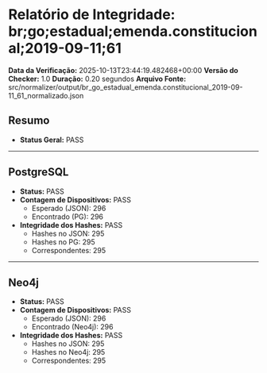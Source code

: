 # Relatório de Integridade: br;go;estadual;emenda.constitucional;2019-09-11;61

**Data da Verificação:** 2025-10-13T23:44:19.482468+00:00
**Versão do Checker:** 1.0
**Duração:** 0.20 segundos
**Arquivo Fonte:** src/normalizer/output/br_go_estadual_emenda.constitucional_2019-09-11_61_normalizado.json

## Resumo
* **Status Geral:** PASS

---

## PostgreSQL
* **Status:** PASS
* **Contagem de Dispositivos:** PASS
  * Esperado (JSON): 296
  * Encontrado (PG): 296
* **Integridade dos Hashes:** PASS
  * Hashes no JSON: 295
  * Hashes no PG: 295
  * Correspondentes: 295

---

## Neo4j
* **Status:** PASS
* **Contagem de Dispositivos:** PASS
  * Esperado (JSON): 296
  * Encontrado (Neo4j): 296
* **Integridade dos Hashes:** PASS
  * Hashes no JSON: 295
  * Hashes no Neo4j: 295
  * Correspondentes: 295